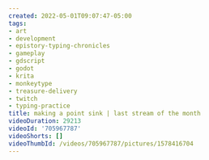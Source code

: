 ```yaml
---
created: 2022-05-01T09:07:47-05:00
tags:
- art
- development
- epistory-typing-chronicles
- gameplay
- gdscript
- godot
- krita
- monkeytype
- treasure-delivery
- twitch
- typing-practice
title: making a point sink | last stream of the month
videoDuration: 29213
videoId: '705967787'
videoShorts: []
videoThumbId: /videos/705967787/pictures/1578416704
---
```

